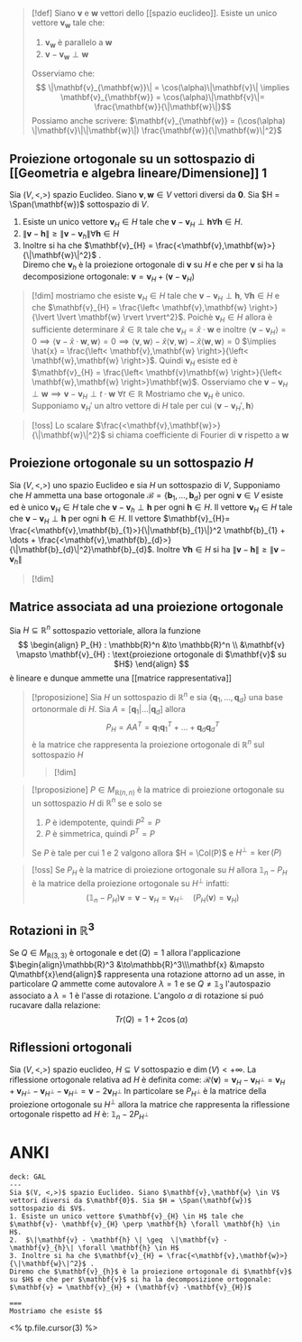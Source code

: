 >[!def]
> Siano $\mathbf{v}$ e $\mathbf{w}$ vettori dello [[spazio euclideo]]. Esiste un unico vettore $\mathbf{v}_{\mathbf{w}}$ tale che:
> 1. $\mathbf{v}_{\mathbf{w}}$ è parallelo a $\mathbf{w}$
> 2. $\mathbf{v} -\mathbf{v}_{\mathbf{w}} \perp \mathbf{w}$
>
> Osserviamo che:
>  $$ \|\mathbf{v}_{\mathbf{w}}\| = \cos(\alpha)\|\mathbf{v}\| \implies \mathbf{v}_{\mathbf{w}} = \cos(\alpha)\|\mathbf{v}\|= \frac{\mathbf{w}}{\|\mathbf{w}\|}$$
>  Possiamo anche scrivere: $\mathbf{v}_{\mathbf{w}} = (\cos(\alpha) \|\mathbf{v}\|\|\mathbf{w}\|) \frac{\mathbf{w}}{\|\mathbf{w}\|^2}$


## Proiezione ortogonale su un sottospazio di [[Geometria e algebra lineare/Dimensione]] 1

Sia $(V, <,>)$ spazio Euclideo. Siano $\mathbf{v},\mathbf{w} \in V$ vettori diversi da $\mathbf{0}$. Sia $H = \Span(\mathbf{w})$ sottospazio di $V$.
1. Esiste un unico vettore $\mathbf{v}_{H} \in H$ tale che $\mathbf{v}- \mathbf{v}_{H} \perp \mathbf{h} \forall \mathbf{h} \in H$. 
2.  $\|\mathbf{v} - \mathbf{h} \| \geq  \|\mathbf{v} - \mathbf{v}_{h}\| \forall \mathbf{h} \in H$
3. Inoltre si ha che $\mathbf{v}_{H} = \frac{<\mathbf{v},\mathbf{w}>}{\|\mathbf{w}\|^2}$ .    
Diremo che $\mathbf{v}_{h}$ è la proiezione ortogonale di $\mathbf{v}$ su $H$ e che per $\mathbf{v}$ si ha la decomposizione ortogonale: $\mathbf{v} = \mathbf{v}_{H} + (\mathbf{v} -\mathbf{v}_{H})$


>[!dim]
>mostriamo che esiste $\mathbf{v}_{H} \in H$ tale che $\mathbf{v}-\mathbf{v}_{H} \perp \mathbf{h}$, $\forall \mathbf{h} \in H$ e che $\mathbf{v}_{H} = \frac{\left< \mathbf{v},\mathbf{w} \right>}{\lvert \lvert \mathbf{w} \rvert \rvert^2}$.
>Poichè $\mathbf{v}_{H} \in H$ allora è sufficiente determinare $\hat{x} \in \mathbb{R}$ tale che $\mathbf{v}_{H} = \hat{x} \cdot \mathbf{w}$ e inoltre $\left< \mathbf{v}-\mathbf{v}_{H} \right> = 0 \implies \left< \mathbf{v} - \hat{x} \cdot \mathbf{w} , \mathbf{w} \right> = 0 \implies \left< \mathbf{v},\mathbf{w} \right> - \hat{x} \left< \mathbf{v},\mathbf{w} \right> - \hat{x} \left< \mathbf{w},\mathbf{w} \right> = 0$
>$\implies \hat{x} = \frac{\left< \mathbf{v},\mathbf{w} \right>}{\left< \mathbf{w},\mathbf{w} \right>}$. Quindi $\mathbf{v}_{H}$ esiste ed è $\mathbf{v}_{H} = \frac{\left< \mathbf{v}\mathbf{w} \right>}{\left< \mathbf{w},\mathbf{w} \right>}\mathbf{w}$.
>Osserviamo che $\mathbf{v}- \mathbf{v}_{H} \perp \mathbf{w} \implies \mathbf{v} -\mathbf{v}_{H} \perp t \cdot \mathbf{w}\ \forall t \in \mathbb{R}$ Mostriamo che $\mathbf{v}_{H}$ è unico. Supponiamo $\mathbf{v}_{H}'$ un altro vettore di $H$ tale per cui $\left< \mathbf{v} - \mathbf{v}_{H}',\mathbf{h} \right>$





>[!oss]
>Lo scalare $\frac{<\mathbf{v},\mathbf{w}>}{\|\mathbf{w}\|^2}$ si chiama coefficiente di Fourier di $\mathbf{v}$ rispetto a $\mathbf{w}$

## Proiezione ortogonale su un sottospazio $H$
Sia $(V,<,>)$ uno spazio Euclideo e sia $H$ un sottospazio di $V$, Supponiamo che $H$ ammetta una base ortogonale $\mathcal{B} = \left\{ \mathbf{b}_{1},\dots,\mathbf{b}_{d} \right\}$ per ogni $\mathbf{v} \in V$ esiste ed è unico $\mathbf{v}_{H} \in H$ tale che $\mathbf{v} - \mathbf{v}_{h} \perp \mathbf{h}$ per ogni $\mathbf{h} \in H$. Il vettore $\mathbf{v}_{H} \in H$ tale che  $\mathbf{v}-\mathbf{v}_{H} \perp \mathbf{h}$ per ogni $\mathbf{h} \in H$. Il vettore $\mathbf{v}_{H}= \frac{<\mathbf{v},\mathbf{b}_{1}>}{\|\mathbf{b}_{1}\|}^2 \mathbf{b}_{1} + \dots + \frac{<\mathbf{v},\mathbf{b}_{d}>}{\|\mathbf{b}_{d}\|^2}\mathbf{b}_{d}$. Inoltre $\forall \mathbf{h} \in H$ si ha $\|\mathbf{v} -\mathbf{h}\| \geq \| \mathbf{v} - \mathbf{v}_{h}\|$ 

>[!dim]


## Matrice associata ad una proiezione ortogonale
Sia $H \subseteq \mathbb{R}^n$ sottospazio vettoriale, allora la funzione
$$ \begin{align}
P_{H} : \mathbb{R}^n &\to \mathbb{R}^n \\
&\mathbf{v} \mapsto \mathbf{v}_{H} : \text{proiezione ortogonale di $\mathbf{v}$ su $H$}
\end{align} $$
è lineare e dunque ammette una [[matrice rappresentativa]]

>[!proposizione]
>Sia $H$ un sottospazio di $\mathbb{R}^n$ e sia $\left\{ \mathbf{q}_{1},\dots,\mathbf{q}_{d} \right\}$ una base ortonormale di $H$. Sia $A = [\mathbf{q}_{1}|\dots|\mathbf{q}_{d}]$ allora
> $$ P_{H} = A A^T = \mathbf{q}_{1} \mathbf{q}_{1}^T + \dots + \mathbf{q}_{d}\mathbf{q}_{d}^T $$
> è la matrice che rappresenta la proiezione ortogonale di $\mathbb{R}^n$ sul sottospazio $H$
> 
>>[!dim]

>[!proposizione]
> $P \in M_{\mathbb{R}(n,n)}$ è la matrice di proiezione ortogonale su un sottospazio $H$ di $\mathbb{R}^n$ se e solo se
> 1. $P$ è idempotente, quindi $P^2 = P$
> 2. $P$ è simmetrica, quindi $P^T = P$
>
>Se $P$ è tale per cui 1 e 2 valgono allora $H = \Col(P)$ e $H^\perp = \ker(P)$


>[!oss]
>Se $P_{H}$ è la matrice di proiezione ortogonale su $H$ allora $\mathbb{1}_{n} - P_{H}$ è la matrice della proiezione ortogonale su $H^\perp$ infatti:
> $$ (\mathbb{1}_{n} - P_{H})\mathbf{v} = \mathbf{v} - \mathbf{v}_{H} = \mathbf{v}_{H^\perp} \quad (P_{H}(\mathbf{v}) = \mathbf{v}_{H}) $$


## Rotazioni in $\mathbb{R}^3$
Se $Q \in M_{\mathbb{R}(3,3)}$ è ortogonale e $\det(Q) = 1$ allora l'applicazione $\begin{align}\mathbb{R}^3 &\to\mathbb{R}^3\\\mathbf{x} &\mapsto Q\mathbf{x}\end{align}$ rappresenta una rotazione attorno ad un asse, in particolare $Q$ ammette come autovalore $\lambda=1$ e se $Q \neq \mathbb{1}_{3}$ l'autospazio associato a $\lambda=1$ è l'asse di rotazione. L'angolo $\alpha$ di rotazione si puó rucavare dalla relazione:
 $$ Tr(Q) = 1 + 2\cos(\alpha) $$

## Riflessioni ortogonali
Sia $(V,<,>)$ spazio euclideo, $H \subseteq V$ sottospazio e $\dim(V) < +\infty$. La riflessione ortogonale relativa ad $H$ è definita come: $\mathcal{R}(\mathbf{v}) = \mathbf{v}_{H} - \mathbf{v}_{H^\perp} = \mathbf{v}_{H} + \mathbf{v}_{H^\perp} - \mathbf{v}_{H^\perp} - \mathbf{v}_{H^\perp} = \mathbf{v} - 2\mathbf{v}_{H^\perp}$ 
In particolare se $P_{H^\perp}$ è la matrice della proiezione ortogonale su $H^\perp$ allora la matrice che rappresenta la riflessione ortogonale rispetto ad $H$ è: $\mathbb{1}_{n} - 2P_{H^\perp}$

# ANKI

```anki
deck: GAL
---
Sia $(V, <,>)$ spazio Euclideo. Siano $\mathbf{v},\mathbf{w} \in V$ vettori diversi da $\mathbf{0}$. Sia $H = \Span(\mathbf{w})$ sottospazio di $V$.
1. Esiste un unico vettore $\mathbf{v}_{H} \in H$ tale che $\mathbf{v}- \mathbf{v}_{H} \perp \mathbf{h} \forall \mathbf{h} \in H$. 
2.  $\|\mathbf{v} - \mathbf{h} \| \geq  \|\mathbf{v} - \mathbf{v}_{h}\| \forall \mathbf{h} \in H$
3. Inoltre si ha che $\mathbf{v}_{H} = \frac{<\mathbf{v},\mathbf{w}>}{\|\mathbf{w}\|^2}$ .    
Diremo che $\mathbf{v}_{h}$ è la proiezione ortogonale di $\mathbf{v}$ su $H$ e che per $\mathbf{v}$ si ha la decomposizione ortogonale: $\mathbf{v} = \mathbf{v}_{H} + (\mathbf{v} -\mathbf{v}_{H})$

===
Mostriamo che esiste $$
```
<% tp.file.cursor(3) %>
